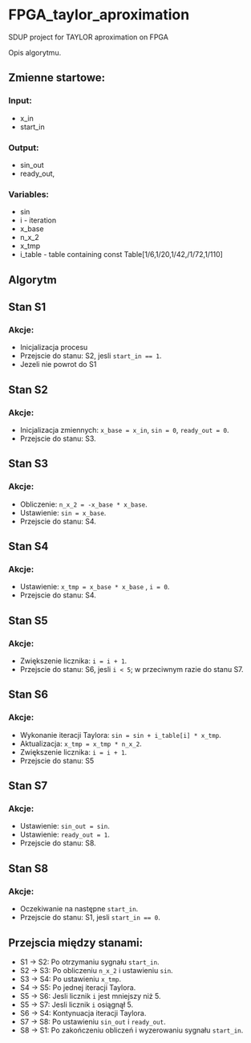 # FPGA_taylor_aproximation
SDUP project for TAYLOR aproximation on FPGA


Opis algorytmu.

## Zmienne startowe: 

### Input:
* x_in
* start_in

### Output:
* sin_out
* ready_out,

### Variables:
* sin
* i - iteration
* x_base
* n_x_2
* x_tmp 
* i_table - table containing const
Table[1/6,1/20,1/42,/1/72,1/110]


## Algorytm 

## Stan S1
### Akcje:
- Inicjalizacja procesu
- Przejscie do stanu: S2, jesli `start_in == 1`.
- Jezeli nie powrot do S1

## Stan S2
### Akcje:
- Inicjalizacja zmiennych: `x_base = x_in`, `sin = 0`, `ready_out = 0`.
- Przejscie do stanu: S3.

## Stan S3
### Akcje:
- Obliczenie: `n_x_2 = -x_base * x_base`.
- Ustawienie: `sin = x_base`.
- Przejscie do stanu: S4.

## Stan S4
### Akcje:
- Ustawienie: `x_tmp = x_base * x_base` , `i = 0`.
- Przejscie do stanu: S4.

## Stan S5
### Akcje:
- Zwiększenie licznika: `i = i + 1`.
- Przejscie do stanu: S6, jesli `i < 5`; w przeciwnym razie do stanu S7.

## Stan S6
### Akcje:
- Wykonanie iteracji Taylora: `sin = sin + i_table[i] * x_tmp`.
- Aktualizacja: `x_tmp = x_tmp * n_x_2`.
- Zwiększenie licznika: `i = i + 1`.
- Przejscie do stanu: S5

## Stan S7
### Akcje:
- Ustawienie: `sin_out = sin`.
- Ustawienie: `ready_out = 1`.
- Przejscie do stanu: S8.

## Stan S8
### Akcje:
- Oczekiwanie na następne `start_in`.
- Przejscie do stanu: S1, jesli `start_in == 0`.

## Przejscia między stanami:
- S1 → S2: Po otrzymaniu sygnału `start_in`.
- S2 → S3: Po obliczeniu `n_x_2` i ustawieniu `sin`.
- S3 → S4: Po ustawieniu `x_tmp`.
- S4 → S5: Po jednej iteracji Taylora.
- S5 → S6: Jesli licznik `i` jest mniejszy niż 5.
- S5 → S7: Jesli licznik `i` osiągnął 5.
- S6 → S4: Kontynuacja iteracji Taylora.
- S7 → S8: Po ustawieniu `sin_out` i `ready_out`.
- S8 → S1: Po zakończeniu obliczeń i wyzerowaniu sygnału `start_in`.
